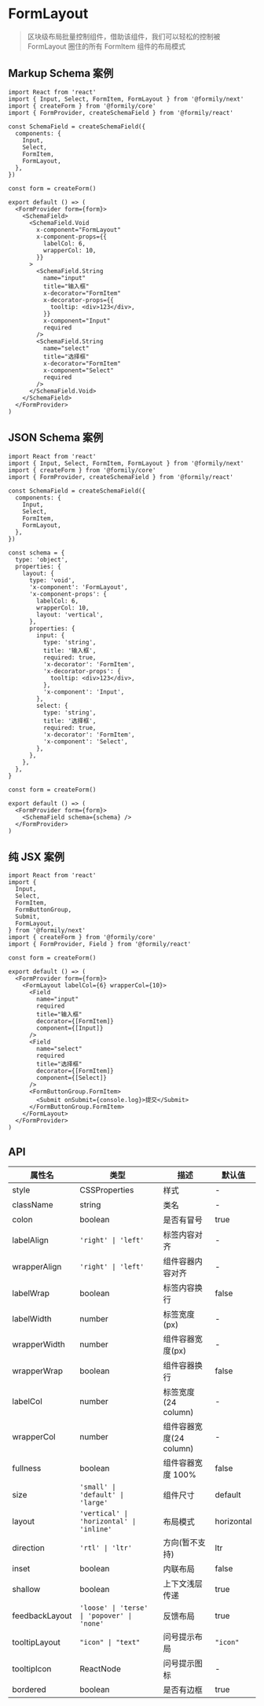# FormLayout

> 区块级布局批量控制组件，借助该组件，我们可以轻松的控制被 FormLayout 圈住的所有 FormItem 组件的布局模式

## Markup Schema 案例

```tsx
import React from 'react'
import { Input, Select, FormItem, FormLayout } from '@formily/next'
import { createForm } from '@formily/core'
import { FormProvider, createSchemaField } from '@formily/react'

const SchemaField = createSchemaField({
  components: {
    Input,
    Select,
    FormItem,
    FormLayout,
  },
})

const form = createForm()

export default () => (
  <FormProvider form={form}>
    <SchemaField>
      <SchemaField.Void
        x-component="FormLayout"
        x-component-props={{
          labelCol: 6,
          wrapperCol: 10,
        }}
      >
        <SchemaField.String
          name="input"
          title="输入框"
          x-decorator="FormItem"
          x-decorator-props={{
            tooltip: <div>123</div>,
          }}
          x-component="Input"
          required
        />
        <SchemaField.String
          name="select"
          title="选择框"
          x-decorator="FormItem"
          x-component="Select"
          required
        />
      </SchemaField.Void>
    </SchemaField>
  </FormProvider>
)
```

## JSON Schema 案例

```tsx
import React from 'react'
import { Input, Select, FormItem, FormLayout } from '@formily/next'
import { createForm } from '@formily/core'
import { FormProvider, createSchemaField } from '@formily/react'

const SchemaField = createSchemaField({
  components: {
    Input,
    Select,
    FormItem,
    FormLayout,
  },
})

const schema = {
  type: 'object',
  properties: {
    layout: {
      type: 'void',
      'x-component': 'FormLayout',
      'x-component-props': {
        labelCol: 6,
        wrapperCol: 10,
        layout: 'vertical',
      },
      properties: {
        input: {
          type: 'string',
          title: '输入框',
          required: true,
          'x-decorator': 'FormItem',
          'x-decorator-props': {
            tooltip: <div>123</div>,
          },
          'x-component': 'Input',
        },
        select: {
          type: 'string',
          title: '选择框',
          required: true,
          'x-decorator': 'FormItem',
          'x-component': 'Select',
        },
      },
    },
  },
}

const form = createForm()

export default () => (
  <FormProvider form={form}>
    <SchemaField schema={schema} />
  </FormProvider>
)
```

## 纯 JSX 案例

```tsx
import React from 'react'
import {
  Input,
  Select,
  FormItem,
  FormButtonGroup,
  Submit,
  FormLayout,
} from '@formily/next'
import { createForm } from '@formily/core'
import { FormProvider, Field } from '@formily/react'

const form = createForm()

export default () => (
  <FormProvider form={form}>
    <FormLayout labelCol={6} wrapperCol={10}>
      <Field
        name="input"
        required
        title="输入框"
        decorator={[FormItem]}
        component={[Input]}
      />
      <Field
        name="select"
        required
        title="选择框"
        decorator={[FormItem]}
        component={[Select]}
      />
      <FormButtonGroup.FormItem>
        <Submit onSubmit={console.log}>提交</Submit>
      </FormButtonGroup.FormItem>
    </FormLayout>
  </FormProvider>
)
```

## API

| 属性名         | 类型                                        | 描述                    | 默认值     |
| -------------- | ------------------------------------------- | ----------------------- | ---------- |
| style          | CSSProperties                               | 样式                    | -          |
| className      | string                                      | 类名                    | -          |
| colon          | boolean                                     | 是否有冒号              | true       |
| labelAlign     | `'right' \| 'left'`                         | 标签内容对齐            | -          |
| wrapperAlign   | `'right' \| 'left'`                         | 组件容器内容对齐        | -          |
| labelWrap      | boolean                                     | 标签内容换行            | false      |
| labelWidth     | number                                      | 标签宽度(px)            | -          |
| wrapperWidth   | number                                      | 组件容器宽度(px)        | -          |
| wrapperWrap    | boolean                                     | 组件容器换行            | false      |
| labelCol       | number                                      | 标签宽度(24 column)     | -          |
| wrapperCol     | number                                      | 组件容器宽度(24 column) | -          |
| fullness       | boolean                                     | 组件容器宽度 100%       | false      |
| size           | `'small' \| 'default' \| 'large'`           | 组件尺寸                | default    |
| layout         | `'vertical' \| 'horizontal' \| 'inline'`    | 布局模式                | horizontal |
| direction      | `'rtl' \| 'ltr'`                            | 方向(暂不支持)          | ltr        |
| inset          | boolean                                     | 内联布局                | false      |
| shallow        | boolean                                     | 上下文浅层传递          | true       |
| feedbackLayout | `'loose' \| 'terse' \| 'popover' \| 'none'` | 反馈布局                | true       |
| tooltipLayout  | `"icon" \| "text"`                          | 问号提示布局            | `"icon"`   |
| tooltipIcon    | ReactNode                                   | 问号提示图标            | -          |
| bordered       | boolean                                     | 是否有边框              | true       |
